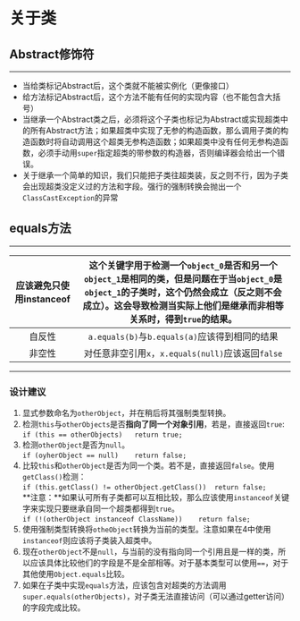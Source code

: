 # 关于类
## Abstract修饰符
***
* 当给类标记Abstract后，这个类就不能被实例化（更像接口）
* 给方法标记Abstract后，这个方法不能有任何的实现内容（也不能包含大括号）
* 当继承一个Abstract类之后，必须将这个子类也标记为Abstract或实现超类中的所有Abstract方法；如果超类中实现了无参的构造函数，那么调用子类的构造函数时将自动调用这个超类无参构造函数；如果超类中没有任何无参构造函数，必须手动用`super`指定超类的带参数的构造器，否则编译器会给出一个错误。
* 关于继承一个简单的知识，我们只能把子类往超类装，反之则不行，因为子类会出现超类没定义过的方法和字段。强行的强制转换会抛出一个`ClassCastException`的异常
## equals方法
***
| 应该避免只使用instanceof | 这个关键字用于检测一个`object_0`是否和另一个`object_1`是相同的类，但是问题在于当`object_0`是`object_1`的子类时，这个仍然会成立（反之则不会成立）。这会导致检测当实际上他们是继承而非相等关系时，得到`true`的结果。 |
|     :-:    |:-:|
|   自反性 | `a.equals(b)`与`b.equals(a)`应该得到相同的结果   |
|   非空性  |   对任意非空引用`x`，`x.equals(null)`应该返回`false`  |
***
### 设计建议
1. 显式参数命名为`otherObject`，并在稍后将其强制类型转换。
2. 检测`this`与`otherObjects`是否**指向了同一个对象引用**，若是，直接返回`true`:  
   `if (this == otherObjects)   return true;`  
3. 检测`otherObject`是否为`null`。  
   `if (oyherObject == null)    return false;`
4. 比较`this`和`otherObject`是否为同一个类。若不是，直接返回`false`。使用`getClass()`检测：  
   `if (this.getClass() != otherObject.getClass())  return false;`  
   **注意：**如果认可所有子类都可以互相比较，那么应该使用`instanceof`关键字来实现只要继承自同一个超类都得到`true`。  
   `if (!(otherObject instanceof ClassName))    return false;`
5. 使用强制类型转换将`otheObject`转换为当前的类型。注意如果在4中使用`instanceof`则应该将子类装入超类中。
6. 现在`otherObject`不是`null`，与当前的没有指向同一个引用且是一样的类，所以应该具体比较他们的字段是不是全部相等。对于基本类型可以使用`==`，对于其他使用`Object.equals`比较。
7. 如果在子类中实现`equals`方法，应该包含对超类的方法调用`super.equals(otherObjects)`，对子类无法直接访问（可以通过getter访问）的字段完成比较。


